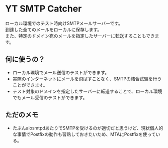 # YT SMTP Catcher

ローカル環境でのテスト時向けSMTPメールサーバーです。<br>
到達した全てのメールをローカルに保存します。<br>
また、特定のドメイン宛のメールを指定したサーバーに転送することもできます。

## 何に使うの？

- ローカル環境でメール送信のテストができます。
- 実際のインターネットにメールを飛ばすことなく、SMTPの結合試験を行うことができます。
- テスト対象のドメインを指定したサーバーに転送することで、ローカル環境でもメール受信のテストができます。


## ただのメモ

- たぶんaiosmtpdあたりでSMTPを受けるのが適切だと思うけど、現状個人的な事情でPostfixの動作も習熟しておきたいため、MTAにPostfixを使っている。
